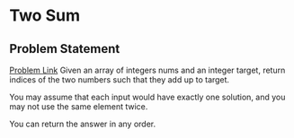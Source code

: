 # Two Sum
## Problem Statement
[Problem Link](https://leetcode.com/problems/two-sum/)
  Given an array of integers nums and an integer target, return indices of the two numbers such that they add up to target.

You may assume that each input would have exactly one solution, and you may not use the same element twice.

You can return the answer in any order.
